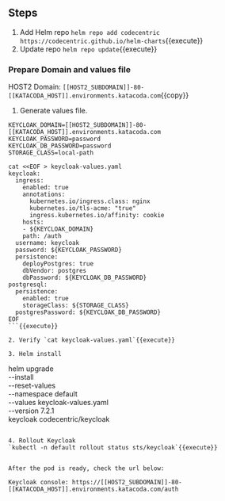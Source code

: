 ## Steps

1. Add Helm repo `helm repo add codecentric https://codecentric.github.io/helm-charts`{{execute}}
2. Update repo `helm repo update`{{execute}}

### Prepare Domain and values file

HOST2 Domain: `[[HOST2_SUBDOMAIN]]-80-[[KATACODA_HOST]].environments.katacoda.com`{{copy}}

1. Generate values file.

  ```
  KEYCLOAK_DOMAIN=[[HOST2_SUBDOMAIN]]-80-[[KATACODA_HOST]].environments.katacoda.com
  KEYCLOAK_PASSWORD=password
  KEYCLOAK_DB_PASSWORD=password
  STORAGE_CLASS=local-path

  cat <<EOF > keycloak-values.yaml
  keycloak:
    ingress:
      enabled: true
      annotations:      
        kubernetes.io/ingress.class: nginx
        kubernetes.io/tls-acme: "true"    
        ingress.kubernetes.io/affinity: cookie
      hosts:
      - ${KEYCLOAK_DOMAIN}
      path: /auth
    username: keycloak
    password: ${KEYCLOAK_PASSWORD}
    persistence:    
      deployPostgres: true
      dbVendor: postgres
      dbPassword: ${KEYCLOAK_DB_PASSWORD}
  postgresql:
    persistence:
      enabled: true
      storageClass: ${STORAGE_CLASS}
    postgresPassword: ${KEYCLOAK_DB_PASSWORD}
  EOF
  ```{{execute}}

2. Verify `cat keycloak-values.yaml`{{execute}}

3. Helm install

  ```
  helm upgrade \
    --install \
    --reset-values \
    --namespace default  \
    --values keycloak-values.yaml \
    --version 7.2.1 \
    keycloak codecentric/keycloak
  ```{{execute}}

4. Rollout Keycloak 
`kubectl -n default rollout status sts/keycloak`{{execute}}


After the pod is ready, check the url below:

Keycloak console: https://[[HOST2_SUBDOMAIN]]-80-[[KATACODA_HOST]].environments.katacoda.com/auth
